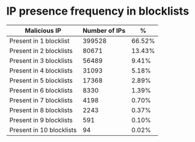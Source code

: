 # IP presence frequency in blocklists
| Malicious IP | Number of IPs | % |
|----|----|----|
| Present in 1 blocklist | 399528 | 66.52% |
| Present in 2 blocklists | 80671 | 13.43% |
| Present in 3 blocklists | 56489 | 9.41% |
| Present in 4 blocklists | 31093 | 5.18% |
| Present in 5 blocklists | 17368 | 2.89% |
| Present in 6 blocklists | 8330 | 1.39% |
| Present in 7 blocklists | 4198 | 0.70% |
| Present in 8 blocklists | 2243 | 0.37% |
| Present in 9 blocklists | 591 | 0.10% |
| Present in 10 blocklists | 94 | 0.02% |
